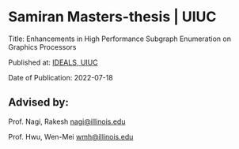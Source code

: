 # Samiran Masters-thesis | UIUC
Title: Enhancements in High Performance Subgraph Enumeration on Graphics Processors

Published at: [IDEALS, UIUC](https://hdl.handle.net/2142/116103)

Date of Publication: 2022-07-18
## Advised by:
Prof. Nagi, Rakesh nagi@illinois.edu

Prof. Hwu, Wen-Mei wmh@illinois.edu
